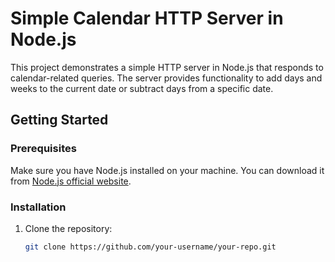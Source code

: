 # Simple Calendar HTTP Server in Node.js

This project demonstrates a simple HTTP server in Node.js that responds to calendar-related queries. The server provides functionality to add days and weeks to the current date or subtract days from a specific date.

## Getting Started

### Prerequisites

Make sure you have Node.js installed on your machine. You can download it from [Node.js official website](https://nodejs.org/).

### Installation

1. Clone the repository:

   ```bash
   git clone https://github.com/your-username/your-repo.git
